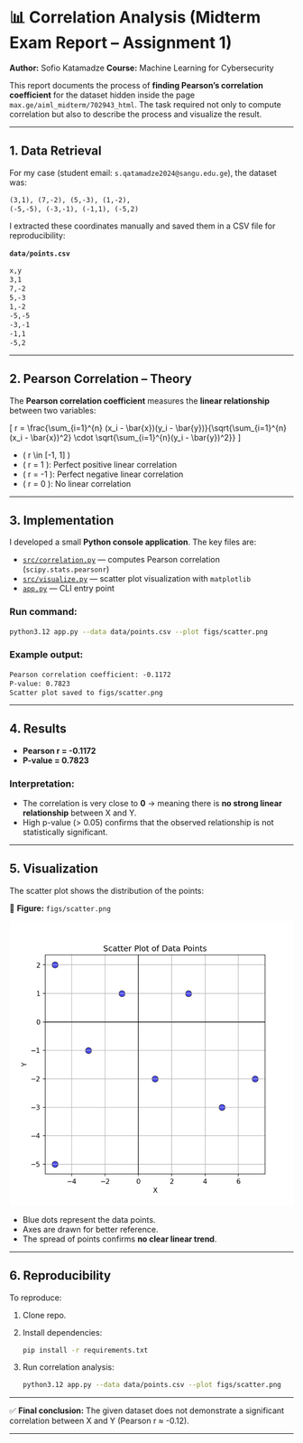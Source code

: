 # 📊 Correlation Analysis (Midterm Exam Report – Assignment 1)

**Author:** Sofio Katamadze
**Course:** Machine Learning for Cybersecurity

This report documents the process of **finding Pearson’s correlation coefficient** for the dataset hidden inside the page `max.ge/aiml_midterm/702943_html`.
The task required not only to compute correlation but also to describe the process and visualize the result.

---

## 1. Data Retrieval

For my case (student email: `s.qatamadze2024@sangu.edu.ge`), the dataset was:

```
(3,1), (7,-2), (5,-3), (1,-2),
(-5,-5), (-3,-1), (-1,1), (-5,2)
```

I extracted these coordinates manually and saved them in a CSV file for reproducibility:

**`data/points.csv`**

```csv
x,y
3,1
7,-2
5,-3
1,-2
-5,-5
-3,-1
-1,1
-5,2
```

---

## 2. Pearson Correlation – Theory

The **Pearson correlation coefficient** measures the **linear relationship** between two variables:

[
r = \frac{\sum_{i=1}^{n} (x_i - \bar{x})(y_i - \bar{y})}{\sqrt{\sum_{i=1}^{n}(x_i - \bar{x})^2} \cdot \sqrt{\sum_{i=1}^{n}(y_i - \bar{y})^2}}
]

* ( r \in [-1, 1] )
* ( r = 1 ): Perfect positive linear correlation
* ( r = -1 ): Perfect negative linear correlation
* ( r = 0 ): No linear correlation

---

## 3. Implementation

I developed a small **Python console application**.
The key files are:

* [`src/correlation.py`](src/correlation.py) — computes Pearson correlation (`scipy.stats.pearsonr`)
* [`src/visualize.py`](src/visualize.py) — scatter plot visualization with `matplotlib`
* [`app.py`](app.py) — CLI entry point

### Run command:

```bash
python3.12 app.py --data data/points.csv --plot figs/scatter.png
```

### Example output:

```
Pearson correlation coefficient: -0.1172
P-value: 0.7823
Scatter plot saved to figs/scatter.png
```

---

## 4. Results

* **Pearson r = -0.1172**
* **P-value = 0.7823**

### Interpretation:

* The correlation is very close to **0** → meaning there is **no strong linear relationship** between X and Y.
* High p-value (> 0.05) confirms that the observed relationship is not statistically significant.

---

## 5. Visualization

The scatter plot shows the distribution of the points:

📍 **Figure:** `figs/scatter.png`

![Scatter Plot](figs/scatter.png)

* Blue dots represent the data points.
* Axes are drawn for better reference.
* The spread of points confirms **no clear linear trend**.

---

## 6. Reproducibility

To reproduce:

1. Clone repo.
2. Install dependencies:

   ```bash
   pip install -r requirements.txt
   ```
3. Run correlation analysis:

   ```bash
   python3.12 app.py --data data/points.csv --plot figs/scatter.png
   ```

---

✅ **Final conclusion:** The given dataset does not demonstrate a significant correlation between X and Y (Pearson r ≈ -0.12).

---